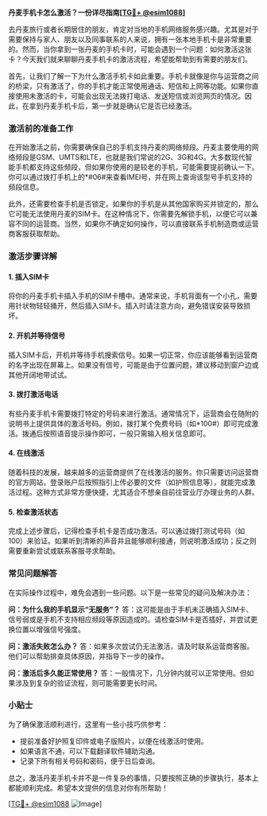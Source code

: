 **丹麦手机卡怎么激活？一份详尽指南[[TG💪+ @esim1088](https://t.me/s/esim1088)]**

去丹麦旅行或者长期居住的朋友，肯定对当地的手机网络服务感兴趣。尤其是对于需要保持与家人、朋友以及同事联系的人来说，拥有一张本地手机卡是非常重要的。然而，当你拿到一张丹麦的手机卡时，可能会遇到一个问题：如何激活这张卡？今天我们就来聊聊丹麦手机卡的激活流程，希望能帮助到有需要的朋友们。

首先，让我们了解一下为什么激活手机卡如此重要。手机卡就像是你与运营商之间的桥梁，只有激活了，你的手机才能正常使用通话、短信和上网等功能。如果你直接使用未激活的卡，可能会出现无法拨打电话、发送短信或浏览网页的情况。因此，在拿到丹麦手机卡后，第一步就是确认它是否已经激活。

### 激活前的准备工作

在开始激活之前，你需要确保自己的手机支持丹麦的网络频段。丹麦主要使用的网络频段是GSM、UMTS和LTE，也就是我们常说的2G、3G和4G。大多数现代智能手机都支持这些频段，但如果你使用的是较老的手机，可能需要提前确认一下。你可以通过拨打手机上的*#06#来查看IMEI号，并在网上查询该型号手机支持的频段信息。

此外，还需要检查手机是否锁定。如果你的手机是从其他国家购买并锁定的，那么它可能无法使用丹麦的SIM卡。在这种情况下，你需要先解锁手机，以便它可以兼容不同的运营商。当然，如果你不确定如何操作，可以直接联系手机制造商或运营商客服获取帮助。

### 激活步骤详解

#### 1. 插入SIM卡

将你的丹麦手机卡插入手机的SIM卡槽中。通常来说，手机背面有一个小孔，需要用针状物轻轻捅开，然后插入SIM卡。插入时请注意方向，避免错误安装导致损坏。

#### 2. 开机并等待信号

插入SIM卡后，开机并等待手机搜索信号。如果一切正常，你应该能够看到运营商的名字出现在屏幕上。如果没有信号，可能是由于位置问题，建议移动到窗户边或其他开阔地带试试。

#### 3. 拨打激活电话

有些丹麦手机卡需要拨打特定的号码来进行激活。通常情况下，运营商会在随附的说明书上提供具体的激活号码。例如，拨打某个免费号码（如*100#）即可完成激活。拨通后按照语音提示操作即可，一般只需输入相关信息即可。

#### 4. 在线激活

随着科技的发展，越来越多的运营商提供了在线激活的服务。你只需要访问运营商的官方网站，登录账户后按照指引上传必要的文件（如护照信息等），就能完成激活过程。这种方式非常方便快捷，尤其适合不想亲自前往营业厅办理业务的人群。

#### 5. 检查激活状态

完成上述步骤后，记得检查手机卡是否成功激活。可以通过拨打测试号码（如100）来验证。如果听到清晰的声音并且能够顺利接通，则说明激活成功；反之则需要重新尝试或联系客服寻求帮助。

### 常见问题解答

在实际操作过程中，难免会遇到一些问题。以下是一些常见的疑问及解决办法：

**问：为什么我的手机显示“无服务”？**
答：这可能是由于手机未正确插入SIM卡、信号弱或是手机不支持相应频段等原因造成的。请检查SIM卡是否插好，并尝试更换位置以增强信号强度。

**问：激活失败怎么办？**
答：如果多次尝试仍无法激活，请及时联系运营商客服。他们可以帮助排查具体原因，并指导下一步的操作。

**问：激活后多久能正常使用？**
答：一般情况下，几分钟内就可以正常使用。但如果涉及到复杂的验证流程，则可能需要更长时间。

### 小贴士

为了确保激活顺利进行，这里有一些小技巧供参考：
- 提前准备好护照复印件或电子版照片，以便在线激活时使用。
- 如果语言不通，可以下载翻译软件辅助沟通。
- 记录下所有相关号码和密码，便于日后查询。

总之，激活丹麦手机卡并不是一件复杂的事情，只要按照正确的步骤执行，基本上都能顺利完成。希望本文提供的信息对你有所帮助！

[[TG💪+ @esim1088](https://t.me/s/esim1088) ![Image](https://i.postimg.cc/4NQfJmqS/Snipaste-2025-05-13-00-14-12.png)]
